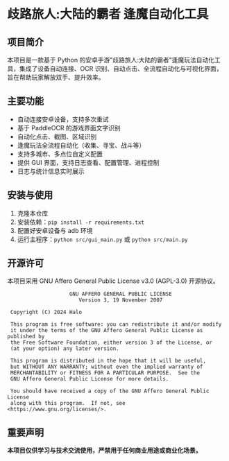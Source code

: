  # 歧路旅人:大陆的霸者 逢魔自动化工具

## 项目简介
本项目是一款基于 Python 的安卓手游"歧路旅人:大陆的霸者"逢魔玩法自动化工具，集成了设备自动连接、OCR 识别、自动点击、全流程自动化与可视化界面，旨在帮助玩家解放双手、提升效率。

## 主要功能
- 自动连接安卓设备，支持多次重试
- 基于 PaddleOCR 的游戏界面文字识别
- 自动化点击、截图、区域识别
- 逢魔玩法全流程自动化（收集、寻宝、战斗等）
- 支持多城市、多点位自定义配置
- 提供 GUI 界面，支持日志查看、配置管理、进程控制
- 日志与统计信息实时展示

## 安装与使用
1. 克隆本仓库
2. 安装依赖：`pip install -r requirements.txt`
3. 配置好安卓设备与 adb 环境
4. 运行主程序：`python src/gui_main.py` 或 `python src/main.py`

## 开源许可
本项目采用 GNU Affero General Public License v3.0 (AGPL-3.0) 开源协议。

```
                    GNU AFFERO GENERAL PUBLIC LICENSE
                       Version 3, 19 November 2007

 Copyright (C) 2024 Halo

 This program is free software: you can redistribute it and/or modify
 it under the terms of the GNU Affero General Public License as published by
 the Free Software Foundation, either version 3 of the License, or
 (at your option) any later version.

 This program is distributed in the hope that it will be useful,
 but WITHOUT ANY WARRANTY; without even the implied warranty of
 MERCHANTABILITY or FITNESS FOR A PARTICULAR PURPOSE.  See the
 GNU Affero General Public License for more details.

 You should have received a copy of the GNU Affero General Public License
 along with this program.  If not, see <https://www.gnu.org/licenses/>.
```

## 重要声明
**本项目仅供学习与技术交流使用，严禁用于任何商业用途或商业化场景。**
